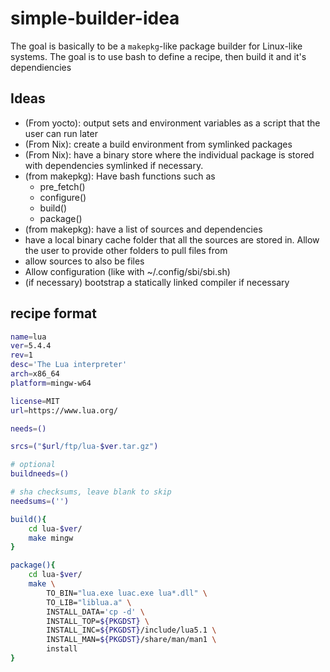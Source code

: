 # simple-builder-idea
The goal is basically to be a `makepkg`-like package builder for Linux-like systems. The goal is to use bash to define a recipe, then build it and it's dependiencies

## Ideas
- (From yocto): output sets and environment variables as a script that the user can run later
- (From Nix): create a build environment from symlinked packages
- (From Nix): have a binary store where the individual package is stored with dependencies symlinked if necessary.
- (from makepkg): Have bash functions such as 
    - pre_fetch()
    - configure()
    - build()
    - package()
- (from makepkg): have a list of sources and dependencies
- have a local binary cache folder that all the sources are stored in. Allow the user to provide other folders to pull files from
- allow sources to also be files
- Allow configuration (like with ~/.config/sbi/sbi.sh)
- (if necessary) bootstrap a statically linked compiler if necessary

## recipe format
```bash
name=lua
ver=5.4.4
rev=1
desc='The Lua interpreter'
arch=x86_64
platform=mingw-w64

license=MIT
url=https://www.lua.org/

needs=()

srcs=("$url/ftp/lua-$ver.tar.gz")

# optional
buildneeds=()

# sha checksums, leave blank to skip
needsums=('') 

build(){
    cd lua-$ver/
    make mingw
}

package(){
    cd lua-$ver/
    make \
        TO_BIN="lua.exe luac.exe lua*.dll" \
        TO_LIB="liblua.a" \
        INSTALL_DATA='cp -d' \
        INSTALL_TOP=${PKGDST} \
        INSTALL_INC=${PKGDST}/include/lua5.1 \
        INSTALL_MAN=${PKGDST}/share/man/man1 \
        install
}
```